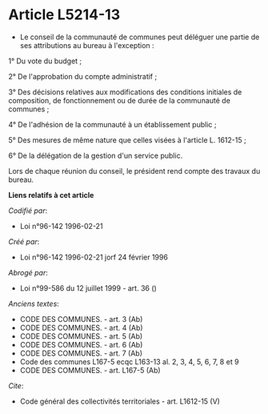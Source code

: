 # Article L5214-13

- Le conseil de la communauté de communes peut déléguer une partie de ses attributions au bureau à l'exception :

1° Du vote du budget ;

2° De l'approbation du compte administratif ;

3° Des décisions relatives aux modifications des conditions initiales de composition, de fonctionnement ou de durée de la
communauté de communes ;

4° De l'adhésion de la communauté à un établissement public ;

5° Des mesures de même nature que celles visées à l'article L. 1612-15 ;

6° De la délégation de la gestion d'un service public.

Lors de chaque réunion du conseil, le président rend compte des travaux du bureau.

**Liens relatifs à cet article**

_Codifié par_:

  - Loi n°96-142 1996-02-21

_Créé par_:

  - Loi n°96-142 1996-02-21 jorf 24 février 1996

_Abrogé par_:

  - Loi n°99-586 du 12 juillet 1999 - art. 36 ()

_Anciens textes_:

  - CODE DES COMMUNES. - art. 3 (Ab)
  - CODE DES COMMUNES. - art. 4 (Ab)
  - CODE DES COMMUNES. - art. 5 (Ab)
  - CODE DES COMMUNES. - art. 6 (Ab)
  - CODE DES COMMUNES. - art. 7 (Ab)
  - Code des communes L167-5 ecqc L163-13 al. 2, 3, 4, 5, 6, 7, 8 et 9
  - CODE DES COMMUNES. - art. L167-5 (Ab)

_Cite_:

  - Code général des collectivités territoriales - art. L1612-15 (V)
